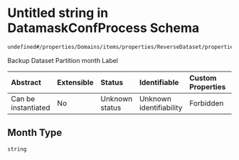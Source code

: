 # Untitled string in DatamaskConfProcess Schema

```txt
undefined#/properties/Domains/items/properties/ReverseDataset/properties/BackupDatasetPartitionLabels/properties/Month
```

Backup Dataset Partition month Label

| Abstract            | Extensible | Status         | Identifiable            | Custom Properties | Additional Properties | Access Restrictions | Defined In                                                                |
| :------------------ | :--------- | :------------- | :---------------------- | :---------------- | :-------------------- | :------------------ | :------------------------------------------------------------------------ |
| Can be instantiated | No         | Unknown status | Unknown identifiability | Forbidden         | Allowed               | none                | [datamask.schema.json\*](out/datamask.schema.json "open original schema") |

## Month Type

`string`
